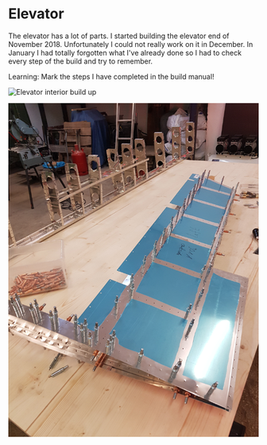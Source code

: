 # Elevator

The elevator has a lot of parts. I started building the elevator end of November 2018. Unfortunately I could not really work on it in December. In January I had totally forgotten what I've already done so I had to check every step of the build and try to remember.

Learning: Mark the steps I have completed in the build manual!

![Elevator interior build up](../.gitbook/assets/20181208_215742.jpg)

![Left elevator. On the aft you can see the recess where the trim tab goes.](../.gitbook/assets/20181209_171022.jpg)

